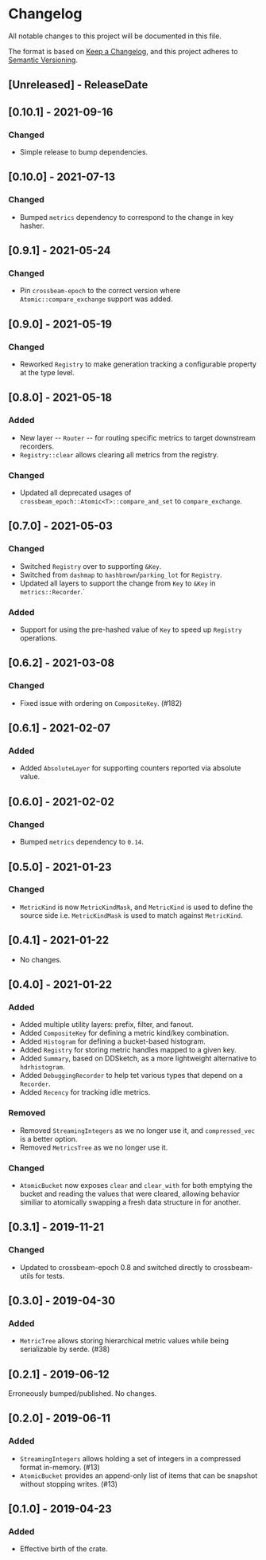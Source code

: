 # Changelog
All notable changes to this project will be documented in this file.

The format is based on [Keep a Changelog](https://keepachangelog.com/en/1.0.0/),
and this project adheres to [Semantic Versioning](https://semver.org/spec/v2.0.0.html).

<!-- next-header -->

## [Unreleased] - ReleaseDate

## [0.10.1] - 2021-09-16

### Changed
- Simple release to bump dependencies.

## [0.10.0] - 2021-07-13

### Changed
- Bumped `metrics` dependency to correspond to the change in key hasher.

## [0.9.1] - 2021-05-24

### Changed
- Pin `crossbeam-epoch` to the correct version where `Atomic::compare_exchange` support was added.

## [0.9.0] - 2021-05-19

### Changed
- Reworked `Registry` to make generation tracking a configurable property at the type level.

## [0.8.0] - 2021-05-18

### Added
- New layer -- `Router` -- for routing specific metrics to target downstream recorders.
- `Registry::clear` allows clearing all metrics from the registry.

### Changed
- Updated all deprecated usages of `crossbeam_epoch::Atomic<T>::compare_and_set` to `compare_exchange`.

## [0.7.0] - 2021-05-03

### Changed
- Switched `Registry` over to supporting `&Key`.
- Switched from `dashmap` to `hashbrown`/`parking_lot` for `Registry`.
- Updated all layers to support the change from `Key` to `&Key` in `metrics::Recorder`.`
### Added
- Support for using the pre-hashed value of `Key` to speed up `Registry` operations.

## [0.6.2] - 2021-03-08
### Changed
- Fixed issue with ordering on `CompositeKey`. (#182)

## [0.6.1] - 2021-02-07
### Added
- Added `AbsoluteLayer` for supporting counters reported via absolute value.

## [0.6.0] - 2021-02-02
### Changed
- Bumped `metrics` dependency to `0.14`.

## [0.5.0] - 2021-01-23
### Changed
- `MetricKind` is now `MetricKindMask`, and `MetricKind` is used to define the source side i.e.
  `MetricKindMask` is used to match against `MetricKind`.

## [0.4.1] - 2021-01-22
- No changes.

## [0.4.0] - 2021-01-22
### Added
- Added multiple utility layers: prefix, filter, and fanout.
- Added `CompositeKey` for defining a metric kind/key combination.
- Added `Histogram` for defining a bucket-based histogram.
- Added `Registry` for storing metric handles mapped to a given key.
- Added `Summary`, based on DDSketch, as a more lightweight alternative to `hdrhistogram`.
- Added `DebuggingRecorder` to help tet various types that depend on a `Recorder`.
- Added `Recency` for tracking idle metrics.

### Removed
- Removed `StreamingIntegers` as we no longer use it, and `compressed_vec` is a better option.
- Removed `MetricsTree` as we no longer use it.

### Changed
- `AtomicBucket` now exposes `clear` and `clear_with` for both emptying the bucket and reading the
  values that were cleared, allowing behavior similiar to atomically swapping a fresh data structure
  in for another.

## [0.3.1] - 2019-11-21
### Changed
- Updated to crossbeam-epoch 0.8 and switched directly to crossbeam-utils for tests.

## [0.3.0] - 2019-04-30
### Added
- `MetricTree` allows storing hierarchical metric values while being serializable by serde. (#38)

## [0.2.1] - 2019-06-12
Erroneously bumped/published.  No changes.

## [0.2.0] - 2019-06-11
### Added
- `StreamingIntegers` allows holding a set of integers in a compressed format in-memory. (#13)
- `AtomicBucket` provides an append-only list of items that can be snapshot without stopping writes. (#13)

## [0.1.0] - 2019-04-23
### Added
- Effective birth of the crate.
